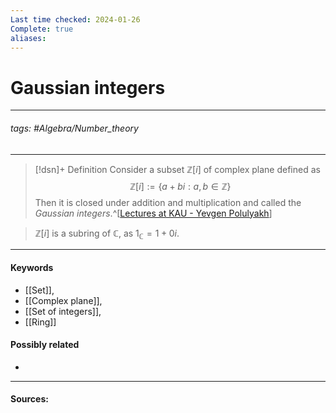 ```yaml
---
Last time checked: 2024-01-26
Complete: true
aliases:
---
```

# Gaussian integers
***
###### tags: #Algebra/Number_theory 
***
>[!dsn]+ Definition
>Consider a subset $\mathbb{Z}[i]$ of complex plane defined as
>$$\mathbb{Z}[i]:=\{a+bi:a,b\in\mathbb{Z}\}$$
>Then it is closed under addition and multiplication and called the *Gaussian integers*.^[[Lectures at KAU - Yevgen Polulyakh](https://drive.google.com/drive/folders/1OBF4iFXhiyJQ2lVaDTRnDEnyDf6hImIg)]

>$\mathbb{Z}[i]$ is a subring of $\mathbb{C}$, as $1_{\mathbb{C}}=1+0i$.

***
#### Keywords
- [[Set]],
- [[Complex plane]],
- [[Set of integers]],
- [[Ring]]
#### Possibly related
- 
***
#### Sources: